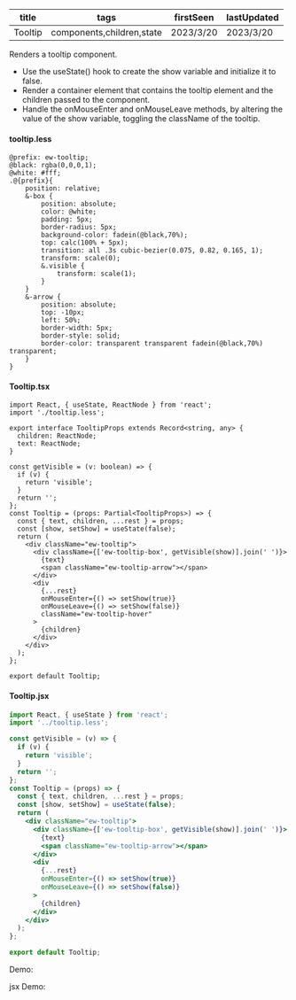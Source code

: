 | title   | tags                      | firstSeen | lastUpdated |
| ------- | ------------------------- | --------- | ----------- |
| Tooltip | components,children,state | 2023/3/20 | 2023/3/20   |

Renders a tooltip component.

- Use the useState() hook to create the show variable and initialize it to false.
- Render a container element that contains the tooltip element and the children passed to the component.
- Handle the onMouseEnter and onMouseLeave methods, by altering the value of the show variable, toggling the className of the tooltip.

#### tooltip.less

```less
@prefix: ew-tooltip;
@black: rgba(0,0,0,1);
@white: #fff;
.@{prefix}{
    position: relative;
    &-box {
        position: absolute;
        color: @white;
        padding: 5px;
        border-radius: 5px;
        background-color: fadein(@black,70%);
        top: calc(100% + 5px);
        transition: all .3s cubic-bezier(0.075, 0.82, 0.165, 1);
        transform: scale(0);
        &.visible {
            transform: scale(1);
        }
    }
    &-arrow {
        position: absolute;
        top: -10px;
        left: 50%;
        border-width: 5px;
        border-style: solid;
        border-color: transparent transparent fadein(@black,70%) transparent;
    }
}
```

#### Tooltip.tsx

```tsx | pure
import React, { useState, ReactNode } from 'react';
import './tooltip.less';

export interface TooltipProps extends Record<string, any> {
  children: ReactNode;
  text: ReactNode;
}

const getVisible = (v: boolean) => {
  if (v) {
    return 'visible';
  }
  return '';
};
const Tooltip = (props: Partial<TooltipProps>) => {
  const { text, children, ...rest } = props;
  const [show, setShow] = useState(false);
  return (
    <div className="ew-tooltip">
      <div className={['ew-tooltip-box', getVisible(show)].join(' ')}>
        {text}
        <span className="ew-tooltip-arrow"></span>
      </div>
      <div
        {...rest}
        onMouseEnter={() => setShow(true)}
        onMouseLeave={() => setShow(false)}
        className="ew-tooltip-hover"
      >
        {children}
      </div>
    </div>
  );
};

export default Tooltip;
```

#### Tooltip.jsx

```jsx | pure
import React, { useState } from 'react';
import '../tooltip.less';

const getVisible = (v) => {
  if (v) {
    return 'visible';
  }
  return '';
};
const Tooltip = (props) => {
  const { text, children, ...rest } = props;
  const [show, setShow] = useState(false);
  return (
    <div className="ew-tooltip">
      <div className={['ew-tooltip-box', getVisible(show)].join(' ')}>
        {text}
        <span className="ew-tooltip-arrow"></span>
      </div>
      <div
        {...rest}
        onMouseEnter={() => setShow(true)}
        onMouseLeave={() => setShow(false)}
      >
        {children}
      </div>
    </div>
  );
};

export default Tooltip;
```

Demo:

<code src="./Demo.tsx" id="tooltipTsxDemo"></code>

jsx Demo:

<code src="./jsx/Demo.jsx" id="tooltipJsxDemo"></code>
